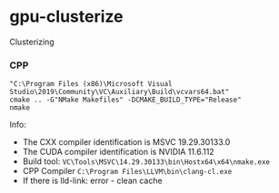 # gpu-clusterize
Clusterizing

### CPP
```
"C:\Program Files (x86)\Microsoft Visual Studio\2019\Community\VC\Auxiliary\Build\vcvars64.bat"
cmake .. -G"NMake Makefiles" -DCMAKE_BUILD_TYPE="Release"
nmake
```
Info:  
- The CXX compiler identification is MSVC 19.29.30133.0
- The CUDA compiler identification is NVIDIA 11.6.112
- Build tool: `VC\Tools\MSVC\14.29.30133\bin\Hostx64\x64\nmake.exe`
- CPP Compiler `C:\Program Files\LLVM\bin\clang-cl.exe`
- If there is lld-link: error - clean cache